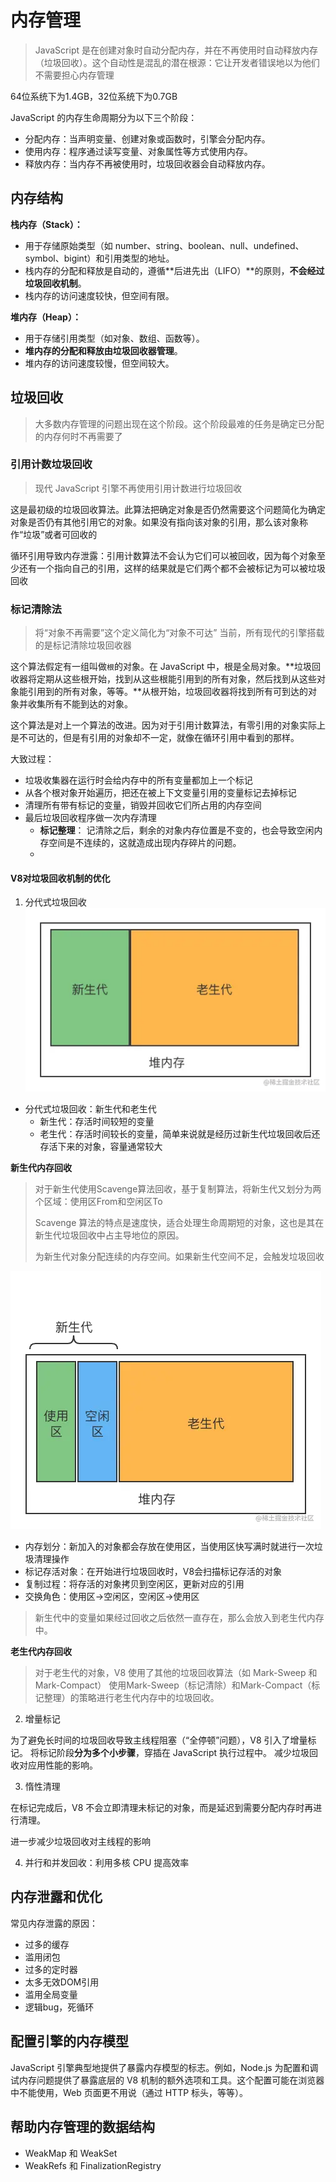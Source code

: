 # 内存管理

> JavaScript 是在创建对象时自动分配内存，并在不再使用时自动释放内存（垃圾回收）。这个自动性是混乱的潜在根源：它让开发者错误地以为他们不需要担心内存管理

64位系统下为1.4GB，32位系统下为0.7GB


JavaScript 的内存生命周期分为以下三个阶段：

- 分配内存：当声明变量、创建对象或函数时，引擎会分配内存。
- 使用内存：程序通过读写变量、对象属性等方式使用内存。
- 释放内存：当内存不再被使用时，垃圾回收器会自动释放内存。

## 内存结构

**栈内存（Stack）：**
- 用于存储原始类型（如 number、string、boolean、null、undefined、symbol、bigint）和引用类型的地址。
- 栈内存的分配和释放是自动的，遵循**后进先出（LIFO）**的原则，**不会经过垃圾回收机制**。
- 栈内存的访问速度较快，但空间有限。

**堆内存（Heap）：**
- 用于存储引用类型（如对象、数组、函数等）。
- **堆内存的分配和释放由垃圾回收器管理**。
- 堆内存的访问速度较慢，但空间较大。


## 垃圾回收
> 大多数内存管理的问题出现在这个阶段。这个阶段最难的任务是确定已分配的内存何时不再需要了

### 引用计数垃圾回收
> 现代 JavaScript 引擎不再使用引用计数进行垃圾回收

这是最初级的垃圾回收算法。此算法把确定对象是否仍然需要这个问题简化为确定对象是否仍有其他引用它的对象。如果没有指向该对象的引用，那么该对象称作“垃圾”或者可回收的

循环引用导致内存泄露：引用计数算法不会认为它们可以被回收，因为每个对象至少还有一个指向自己的引用，这样的结果就是它们两个都不会被标记为可以被垃圾回收

### 标记清除法
> 将“对象不再需要”这个定义简化为“对象不可达”
> 当前，所有现代的引擎搭载的是标记清除垃圾回收器

这个算法假定有一组叫做`根`的对象。在 JavaScript 中，根是全局对象。**垃圾回收器将定期从这些根开始，找到从这些根能引用到的所有对象，然后找到从这些对象能引用到的所有对象，等等。**从根开始，垃圾回收器将找到所有可到达的对象并收集所有不能到达的对象。

这个算法是对上一个算法的改进。因为对于引用计数算法，有零引用的对象实际上是不可达的，但是有引用的对象却不一定，就像在循环引用中看到的那样。

大致过程：
- 垃圾收集器在运行时会给内存中的所有变量都加上一个标记
- 从各个根对象开始遍历，把还在被上下文变量引用的变量标记去掉标记
- 清理所有带有标记的变量，销毁并回收它们所占用的内存空间
- 最后垃圾回收程序做一次内存清理
  - **标记整理**： 记清除之后，剩余的对象内存位置是不变的，也会导致空闲内存空间是不连续的，这就造成出现内存碎片的问题。
  - 

#### V8对垃圾回收机制的优化

1. 分代式垃圾回收
![分代式](./asset/stack.png)

- 分代式垃圾回收：新生代和老生代
  - 新生代：存活时间较短的变量
  - 老生代：存活时间较长的变量，简单来说就是经历过新生代垃圾回收后还存活下来的对象，容量通常较大

**新生代内存回收**
> 对于新生代使用Scavenge算法回收，基于复制算法，将新生代又划分为两个区域：使用区From和空闲区To
> 
> Scavenge 算法的特点是速度快，适合处理生命周期短的对象，这也是其在新生代垃圾回收中占主导地位的原因。
> 
> 为新生代对象分配连续的内存空间。如果新生代空间不足，会触发垃圾回收

![](./asset/newgen.png)
- 内存划分：新加入的对象都会存放在使用区，当使用区快写满时就进行一次垃圾清理操作
- 标记存活对象：在开始进行垃圾回收时，V8会扫描标记存活的对象
- 复制过程：将存活的对象拷贝到空闲区，更新对应的引用
- 交换角色：使用区->空闲区，空闲区->使用区
> 新生代中的变量如果经过回收之后依然一直存在，那么会放入到老生代内存中。

**老生代内存回收**
> 对于老生代的对象，V8 使用了其他的垃圾回收算法（如 Mark-Sweep 和 Mark-Compact）
使用Mark-Sweep（标记清除）和Mark-Compact（标记整理）的策略进行老生代内存中的垃圾回收。

2. 增量标记

为了避免长时间的垃圾回收导致主线程阻塞（“全停顿”问题），V8 引入了增量标记。
将标记阶段**分为多个小步骤**，穿插在 JavaScript 执行过程中。
减少垃圾回收对应用性能的影响。

3. 惰性清理

在标记完成后，V8 不会立即清理未标记的对象，而是延迟到需要分配内存时再进行清理。

进一步减少垃圾回收对主线程的影响

4. 并行和并发回收：利用多核 CPU 提高效率


## 内存泄露和优化
常见内存泄露的原因：
- 过多的缓存
- 滥用闭包
- 过多的定时器
- 太多无效DOM引用
- 滥用全局变量
- 逻辑bug，死循环

## 配置引擎的内存模型

JavaScript 引擎典型地提供了暴露内存模型的标志。例如，Node.js 为配置和调试内存问题提供了暴露底层的 V8 机制的额外选项和工具。这个配置可能在浏览器中不能使用，Web 页面更不用说（通过 HTTP 标头，等等）。

## 帮助内存管理的数据结构

- WeakMap 和 WeakSet 
- WeakRefs 和 FinalizationRegistry



